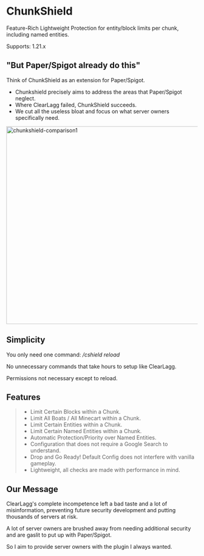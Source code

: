 # ChunkShield
Feature-Rich Lightweight Protection for entity/block limits per chunk, including named entities.

Supports: 1.21.x

## "But Paper/Spigot already do this"
Think of ChunkShield as an extension for Paper/Spigot. 
- Chunkshield precisely aims to address the areas that Paper/Spigot neglect.
- Where ClearLagg failed, ChunkShield succeeds.
- We cut all the useless bloat and focus on what server owners specifically need.

<img width="550" height="520" alt="chunkshield-comparison1" src="https://github.com/user-attachments/assets/c844361e-b8e1-446b-919e-37edceda1cd5" />


## Simplicity
You only need one command: */cshield reload*

No unnecessary commands that take hours to setup like ClearLagg.

Permissions not necessary except to reload.

## Features
> - Limit Certain Blocks within a Chunk.
> - Limit All Boats / All Minecart within a Chunk.
> - Limit Certain Entities within a Chunk.
> - Limit Certain Named Entities within a Chunk.
> - Automatic Protection/Priority over Named Entities.
> - Configuration that does not require a Google Search to understand.
> - Drop and Go Ready! Default Config does not interfere with vanilla gameplay.
> - Lightweight, all checks are made with performance in mind.

## Our Message
ClearLagg's complete incompetence left a bad taste and a lot of misinformation, preventing future security development and putting thousands of servers at risk.

A lot of server owners are brushed away from needing additional security and are gaslit to put up with Paper/Spigot.

So I aim to provide server owners with the plugin I always wanted.
